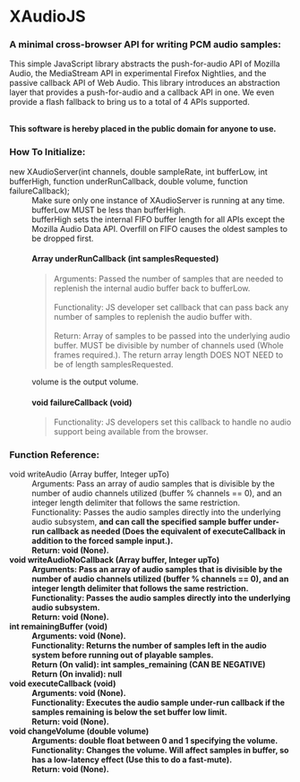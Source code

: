 <h1>XAudioJS</h1>
<h3>A minimal cross-browser API for writing PCM audio samples:</h3>
<p>This simple JavaScript library abstracts the push-for-audio API of Mozilla Audio, the MediaStream API in experimental Firefox Nightlies, and the passive callback API of Web Audio.
This library introduces an abstraction layer that provides a push-for-audio and a callback API in one. We even provide a flash fallback to bring us to a total of 4 APIs supported.</p>
<br>
<b>This software is hereby placed in the public domain for anyone to use.</b>
<br>
<h3>How To Initialize:</h3>
<dl>
	<dt>new XAudioServer(int channels, double sampleRate, int bufferLow, int bufferHigh, function underRunCallback, double volume, function failureCallback);</dt>
		<dd>Make sure only one instance of XAudioServer is running at any time.</dd>
		<dd>bufferLow MUST be less than bufferHigh.</dd>
		<dd>bufferHigh sets the internal FIFO buffer length for all APIs except the Mozilla Audio Data API. Overfill on FIFO causes the oldest samples to be dropped first.</dd>
		<dd>
			<h4>Array underRunCallback (int samplesRequested)</h4>
			<blockquote>
				Arguments: Passed the number of samples that are needed to replenish the internal audio buffer back to bufferLow.<br><br>
				Functionality: JS developer set callback that can pass back any number of samples to replenish the audio buffer with.<br><br>
				Return: Array of samples to be passed into the underlying audio buffer. MUST be divisible by number of channels used (Whole frames required.). The return array length DOES NOT NEED to be of length samplesRequested.
			</blockquote>
		</dd>
		<dd>volume is the output volume.</dd>
		<dd>
			<h4>void failureCallback (void)</h4>
			<blockquote>
				Functionality: JS developers set this callback to handle no audio support being available from the browser.
			</blockquote>
		</dd>
</dl>
<h3>Function Reference:</h3>
<dl>
	<dt>void writeAudio (Array buffer, Integer upTo)</dt>
		<dd>Arguments: Pass an array of audio samples that is divisible by the number of audio channels utilized (buffer % channels == 0), and an integer length delimiter that follows the same restriction.</dd>
		<dd>Functionality: Passes the audio samples directly into the underlying audio subsystem, <b>and can call the specified sample buffer under-run callback as needed (Does the equivalent of executeCallback in addition to the forced sample input.)<b>.</dd>
		<dd>Return: void (None).</dd>
	<dt>void writeAudioNoCallback (Array buffer, Integer upTo)</dt>
		<dd>Arguments: Pass an array of audio samples that is divisible by the number of audio channels utilized (buffer % channels == 0), and an integer length delimiter that follows the same restriction.</dd>
		<dd>Functionality: Passes the audio samples directly into the underlying audio subsystem.</dd>
		<dd>Return: void (None).</dd>
	<dt>int remainingBuffer (void)</dt>
		<dd>Arguments: void (None).</dd>
		<dd>Functionality: Returns the number of samples left in the audio system before running out of playable samples.</dd>
		<dd>Return (On valid): int samples_remaining (<b>CAN BE NEGATIVE<b>)</dd>
		<dd>Return (On invalid): null</dd>
	<dt>void executeCallback (void)</dt>
		<dd>Arguments: void (None).</dd>
		<dd>Functionality: Executes the audio sample under-run callback if the samples remaining is below the set buffer low limit.</dd>
		<dd>Return: void (None).</dd>
	<dt>void changeVolume (double volume)</dt>
		<dd>Arguments: double float between 0 and 1 specifying the volume.</dd>
		<dd>Functionality: Changes the volume. Will affect samples in buffer, so has a low-latency effect (Use this to do a fast-mute).</dd>
		<dd>Return: void (None).</dd>
</dl>